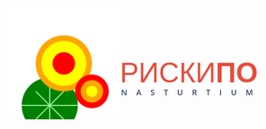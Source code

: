 <style>
    .flower {
            width: 200px;
            height: 200px;
    }
    a span {
            padding-top: 50px;
            display: inline-block;
            display:table-cell;
            vertical-align:middle;
    }
    a {
        text-decoration: none;
    }
    a:hover {
        text-decoration: none;
    }
    h1, h2, h3, h4, h5, h6, p {
            text-decoration: none;
            margin: 0px;
            padding: 0px;
    }
    span p {
        font-size: 14px;
    padding-left: 2px;
    color: #34495e;
    font-weight: 600;  
    text-transform: uppercase;
    font-family: 'Open Sans', sans-serif;
    letter-spacing: 16px;
            margin-top: 0px;
    margin-bottom: 0px;
        font-size: 14px;
  
        color: #34495e;
        font-weight: 600;
        text-transform: uppercase;
    }
    a span h3 {
           margin-top: 0px;
    margin-bottom: 0px;
        text-decoration: none;
        color: #e74c3c;
        font-family: 'Oswald', sans-serif;
        font-weight: 300;
        font-size: 50px;
        text-transform: uppercase;
        line-height: 1;
    }
    p {
        display: block;
        margin-block-start: 1em;
        margin-block-end: 1em;
        margin-inline-start: 0px;
        margin-inline-end: 0px;
        unicode-bidi: isolate;
    }
    h3 {
            display: block;
            font-size: 1.17em;
            margin-block-start: 1em;
            margin-block-end: 1em;
            margin-inline-start: 0px;
            margin-inline-end: 0px;
            font-weight: bold;
            unicode-bidi: isolate;
    }
    a {
            display:table;
            
    }
</style>

<a href="">
<img class="flower" src="https://raw.githubusercontent.com/andreyzebin/logo-design/master/img/riski.svg">
<span><h3>риски<b>по</b></h3><p>nasturtium</p></span>
</a>